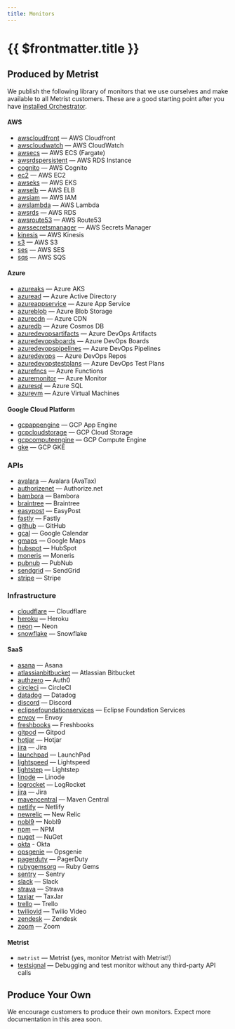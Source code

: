 ```yaml
---
title: Monitors
---
```


# {{ $frontmatter.title }}

## Produced by Metrist

We publish the following library of monitors that we use ourselves and make available to all Metrist customers. These are a good starting point after you have [installed Orchestrator](/guides/orchestrator-installation).

#### AWS

* [awscloudfront](/monitors/awscloudfront) — AWS Cloudfront
* [awscloudwatch](/monitors/awscloudwatch) — AWS CloudWatch
* [awsecs](/monitors/awsecs) — AWS ECS (Fargate)
* [awsrdspersistent](/monitors/awsrdspersistent) — AWS RDS Instance
* [cognito](/monitors/cognito) — AWS Cognito
* [ec2](/monitors/ec2) — AWS EC2
* [awseks](/monitors/awseks) — AWS EKS
* [awselb](/monitors/awselb) — AWS ELB
* [awsiam](/monitors/awsiam) — AWS IAM
* [awslambda](/monitors/awslambda) — AWS Lambda
* [awsrds](/monitors/awsrds) — AWS RDS
* [awsroute53](/monitors/awsroute53) — AWS Route53
* [awssecretsmanager](/monitors/awssecretsmanager) — AWS Secrets Manager
* [kinesis](/monitors/kinesis) — AWS Kinesis
* [s3](/monitors/s3) — AWS S3
* [ses](/monitors/ses) — AWS SES
* [sqs](/monitors/sqs) — AWS SQS

#### Azure

* [azureaks](/monitors/azureaks) — Azure AKS
* [azuread](/monitors/azuread) — Azure Active Directory
* [azureappservice](/monitors/azureappservice) — Azure App Service
* [azureblob](/monitors/azureblob) — Azure Blob Storage
* [azurecdn](/monitors/azurecdn) — Azure CDN
* [azuredb](/monitors/azuredb) — Azure Cosmos DB
* [azuredevopsartifacts](/monitors/azuredevopsartifacts) — Azure DevOps Artifacts
* [azuredevopsboards](/monitors/azuredevopsboards) — Azure DevOps Boards
* [azuredevopspipelines](/monitors/azuredevopspipelines) — Azure DevOps Pipelines
* [azuredevops](/monitors/azuredevops) — Azure DevOps Repos
* [azuredevopstestplans](/monitors/azuredevopstestplans) — Azure DevOps Test Plans
* [azurefncs](/monitors/azurefncs) — Azure Functions
* [azuremonitor](/monitors/azuremonitor) — Azure Monitor
* [azuresql](/monitors/azuresql) — Azure SQL
* [azurevm](/monitors/azurevm) — Azure Virtual Machines

#### Google Cloud Platform

* [gcpappengine](/monitors/gcpappengine) — GCP App Engine
* [gcpcloudstorage](/monitors/gcpcloudstorage) — GCP Cloud Storage
* [gcpcomputeengine](/monitors/gcpcomputeengine) — GCP Compute Engine
* [gke](/monitors/gke) — GCP GKE

### APIs

* [avalara](/monitors/avalara) — Avalara (AvaTax)
* [authorizenet](/monitors/authorizenet) — Authorize.net
* [bambora](/monitors/bambora) — Bambora
* [braintree](/monitors/braintree) — Braintree
* [easypost](/monitors/easypost) — EasyPost
* [fastly](/monitors/fastly) — Fastly
* [github](/monitors/github) — GitHub
* [gcal](/monitors/gcal) — Google Calendar
* [gmaps](/monitors/gmaps) — Google Maps
* [hubspot](/monitors/hubspot) — HubSpot
* [moneris](/monitors/moneris) — Moneris
* [pubnub](/monitors/pubnub) — PubNub
* [sendgrid](/monitors/sendgrid) — SendGrid
* [stripe](/monitors/stripe) — Stripe

### Infrastructure

* [cloudflare](/monitors/cloudflare) — Cloudflare
* [heroku](/monitors/heroku) — Heroku
* [neon](/monitors/neon) — Neon
* [snowflake](/monitors/snowflake) — Snowflake

#### SaaS

* [asana](/monitors/asana) — Asana
* [atlassianbitbucket](/monitors/atlassianbitbucket) — Atlassian Bitbucket
* [authzero](/monitors/authzero) — Auth0
* [circleci](/monitors/circleci) — CircleCI
* [datadog](/monitors/datadog) — Datadog
* [discord](/monitors/discord) — Discord
* [eclipsefoundationservices](/monitors/eclipsefoundationservices) — Eclipse Foundation Services
* [envoy](/monitors/envoy) — Envoy
* [freshbooks](/monitors/freshbooks) — Freshbooks
* [gitpod](/monitors/gitpod) — Gitpod
* [hotjar](/monitors/hotjar) — Hotjar
* [jira](/monitors/jira) — Jira
* [launchpad](/monitors/launchpad) — LaunchPad
* [lightspeed](/monitors/lightspeed) — Lightspeed
* [lightstep](/monitors/lightstep) — Lightstep
* [linode](/monitors/linode) — Linode
* [logrocket](/monitors/logrocket) — LogRocket
* [jira](/monitors/jira) — Jira
* [mavencentral](/monitors/mavencentral) — Maven Central
* [netlify](/monitors/netlify) — Netlify
* [newrelic](/monitors/newrelic) — New Relic
* [nobl9](/monitors/nobl9) — Nobl9
* [npm](/monitors/npm) — NPM
* [nuget](/monitors/nuget) — NuGet
* [okta](/monitors/okta) - Okta
* [opsgenie](/monitors/opsgenie) — Opsgenie
* [pagerduty](/monitors/pagerduty) — PagerDuty
* [rubygemsorg](/monitors/rubygemsorg) — Ruby Gems
* [sentry](/monitors/sentry) — Sentry
* [slack](/monitors/slack) — Slack
* [strava](/monitors/strava) — Strava
* [taxjar](/monitors/taxjar) — TaxJar
* [trello](/monitors/trello) — Trello
* [twiliovid](/monitors/twiliovid) — Twilio Video
* [zendesk](/monitors/zendesk) — Zendesk
* [zoom](/monitors/zoom) — Zoom

#### Metrist

* `metrist` — Metrist (yes, monitor Metrist with Metrist!)
* [testsignal](/monitors/testsignal) — Debugging and test monitor without any third-party API calls

## Produce Your Own <Badge type="warning" text="experimental" />

We encourage customers to produce their own monitors. Expect more documentation in this area soon.
